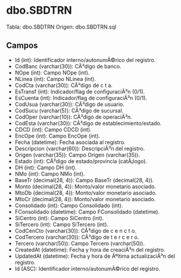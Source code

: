 ﻿# dbo.SBDTRN

Tabla: dbo.SBDTRN
Origen: dbo.SBDTRN.sql

## Campos

- Id (int): Identificador interno/autonumÃ©rico del registro.
- CodBanc (varchar(30)): CÃ³digo de banco.
- NOpe (int): Campo NOpe (int).
- NLinea (int): Campo NLinea (int).
- CodCta (varchar(30)): CÃ³digo de c t a.
- EsTransf (int): Indicador/flag de configuraciÃ³n (0/1).
- EsCuenta (int): Indicador/flag de configuraciÃ³n (0/1).
- CodUsua (varchar(30)): CÃ³digo de usuario.
- CodSucu (varchar(5)): CÃ³digo de sucursal.
- CodOper (varchar(10)): CÃ³digo de operaciÃ³n.
- CodEsta (varchar(30)): CÃ³digo de establecimiento/estado.
- CDCD (int): Campo CDCD (int).
- EncOpe (int): Campo EncOpe (int).
- Fecha (datetime): Fecha asociada al registro.
- Descripcion (varchar(60)): DescripciÃ³n del registro.
- Origen (varchar(35)): Campo Origen (varchar(35)).
- Estado (int): CÃ³digo de estado/provincia (catÃ¡logo).
- DH (int): Campo DH (int).
- NMo (int): Campo NMo (int).
- BaseTr (decimal(28, 4)): Campo BaseTr (decimal(28, 4)).
- Monto (decimal(28, 4)): Monto/valor monetario asociado.
- MtoDb (decimal(28, 4)): Monto/valor monetario asociado.
- MtoCr (decimal(28, 4)): Monto/valor monetario asociado.
- Consolidado (int): Campo Consolidado (int).
- FConsolidado (datetime): Campo FConsolidado (datetime).
- SiCentro (int): Campo SiCentro (int).
- SiTercero (int): Campo SiTercero (int).
- CodCenCto (varchar(30)): CÃ³digo de c e n c t o.
- CodTercero (varchar(30)): CÃ³digo de t e r c e r o.
- Tercero (varchar(50)): Campo Tercero (varchar(50)).
- CreatedAt (datetime): Fecha y hora de creaciÃ³n del registro.
- UpdatedAt (datetime): Fecha y hora de Ãºltima actualizaciÃ³n del registro.
- Id (ASC): Identificador interno/autonumÃ©rico del registro.

